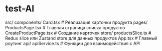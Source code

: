 # test-Al
src/
  components/
    Card.tsx        # Реализация карточки продукта
  pages/
    ProductsPage.tsx # Главная страница списка продуктов
    CreateProductPage.tsx # Создание карточек 
  store/
    productsSlice.ts # Redux slice или Zustand store для данных продуктов
  App.tsx           # Главный роутинг
  api/
    apiService.ts   # Функции для взаимодействия с API
